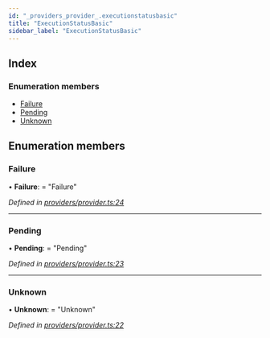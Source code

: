 ```yaml
---
id: "_providers_provider_.executionstatusbasic"
title: "ExecutionStatusBasic"
sidebar_label: "ExecutionStatusBasic"
---
```


## Index

### Enumeration members

* [Failure](_providers_provider_.executionstatusbasic.md#failure)
* [Pending](_providers_provider_.executionstatusbasic.md#pending)
* [Unknown](_providers_provider_.executionstatusbasic.md#unknown)

## Enumeration members

###  Failure

• **Failure**: = "Failure"

*Defined in [providers/provider.ts:24](https://github.com/nearprotocol/nearlib/blob/8f79950/src.ts/providers/provider.ts#L24)*

___

###  Pending

• **Pending**: = "Pending"

*Defined in [providers/provider.ts:23](https://github.com/nearprotocol/nearlib/blob/8f79950/src.ts/providers/provider.ts#L23)*

___

###  Unknown

• **Unknown**: = "Unknown"

*Defined in [providers/provider.ts:22](https://github.com/nearprotocol/nearlib/blob/8f79950/src.ts/providers/provider.ts#L22)*
